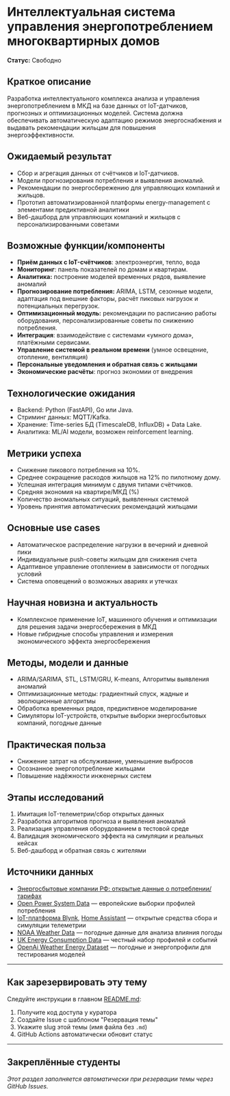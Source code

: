 # Интеллектуальная система управления энергопотреблением многоквартирных домов

**Статус:** Свободно

## Краткое описание
Разработка интеллектуального комплекса анализа и управления энергопотреблением в МКД на базе данных от IoT-датчиков, прогнозных и оптимизационных моделей. Система должна обеспечивать автоматическую адаптацию режимов энергоснабжения и выдавать рекомендации жильцам для повышения энергоэффективности.

## Ожидаемый результат

- Сбор и агрегация данных от счётчиков и IoT-датчиков.
- Модели прогнозирования потребления и выявления аномалий.
- Рекомендации по энергосбережению для управляющих компаний и жильцов.
- Прототип автоматизированной платформы energy-management с элементами предиктивной аналитики
- Веб-дашборд для управляющих компаний и жильцов с персонализированными советами

## Возможные функции/компоненты

- **Приём данных с IoT-счётчиков**: электроэнергия, тепло, вода
- **Мониторинг**: панель показателей по домам и квартирам.
- **Аналитика:** построение моделей временных рядов, выявление аномалий
- **Прогнозирование потребления:** ARIMA, LSTM, сезонные модели, адаптация под внешние факторы, расчёт пиковых нагрузок и потенциальных перегрузок.
- **Оптимизационный модуль:** рекомендации по расписанию работы оборудования, персонализированные советы по снижению потребления.
- **Интеграция**: взаимодействие с системами «умного дома», платёжными сервисами.
- **Управление системой в реальном времени** (умное освещение, отопление, вентиляция)
- **Персональные уведомления и обратная связь с жильцами**
- **Экономические расчёты**: прогноз экономии от внедрения


## Технологические ожидания

- Backend: Python (FastAPI), Go или Java.
- Стриминг данных: MQTT/Kafka.
- Хранение: Time-series БД (TimescaleDB, InfluxDB) + Data Lake.
- Аналитика: ML/AI модели, возможен reinforcement learning.

## Метрики успеха

- Снижение пикового потребления на 10%.
- Среднее сокращение расходов жильцов на 12% по пилотному дому.
- Успешная интеграция минимум с двумя типами счётчиков.
- Средняя экономия на квартире/МКД (%)
- Количество аномальных ситуаций, выявленных системой
- Уровень принятия автоматических рекомендаций жильцами

## Основные use cases

- Автоматическое распределение нагрузки в вечерний и дневной пики
- Индивидуальные push-советы жильцам для снижения счета
- Адаптивное управление отоплением в зависимости от погодных условий
- Система оповещений о возможных авариях и утечках

## Научная новизна и актуальность

- Комплексное применение IoT, машинного обучения и оптимизации для решения задачи энергосбережения в МКД
- Новые гибридные способы управления и измерения экономического эффекта энергосбережения

## Методы, модели и данные

- ARIMA/SARIMA, STL, LSTM/GRU, K-means, Алгоритмы выявления аномалий
- Оптимизационные методы: градиентный спуск, жадные и эволюционные алгоритмы
- Обработка временных рядов, предиктивное моделирование
- Симуляторы IoT-устройств, открытые выборки энергосбытовых компаний, погодные данные

## Практическая польза

- Снижение затрат на обслуживание, уменьшение выбросов
- Осознанное энергопотребление жильцами
- Повышение надёжности инженерных систем

## Этапы исследований

1. Имитация IoT-телеметрии/сбор открытых данных
2. Разработка алгоритмов прогноза и выявления аномалий
3. Реализация управления оборудованием в тестовой среде
4. Валидация экономического эффекта на симуляции и реальных кейсах
5. Веб-дашборд и обратная связь с жителями

## Источники данных

- [Энергосбытовые компании РФ: открытые данные о потреблении/тарифах](https://data.mos.ru/classifier/7704786030-energopotreblenie)
- [Open Power System Data](https://open-power-system-data.org/) — европейские выборки профилей потребления
- [IoT-платформа Blynk](https://blynk.io/), [Home Assistant](https://www.home-assistant.io/) — открытые средства сбора и симуляции телеметрии
- [NOAA Weather Data](https://www.ncdc.noaa.gov/cdo-web/) — погодные данные для анализа влияния погоды
- [UK Energy Consumption Data](https://data.gov.uk/dataset/d4735360-76f2-41c1-abca-25568ea5b6dd) — честный набор профилей и событий
- [OpenAi Weather Energy Dataset](https://github.com/shengzhao96/Energy-Weather) — погодные и энергопрофили для тестирования моделей

---

## Как зарезервировать эту тему

Следуйте инструкции в главном [README.md](../../README.md#-как-зарезервировать-тему):
1. Получите код доступа у куратора
2. Создайте Issue с шаблоном "Резервация темы"
3. Укажите slug этой темы (имя файла без `.md`)
4. GitHub Actions автоматически обновит статус

---

## Закреплённые студенты

_Этот раздел заполняется автоматически при резервации темы через GitHub Issues._

